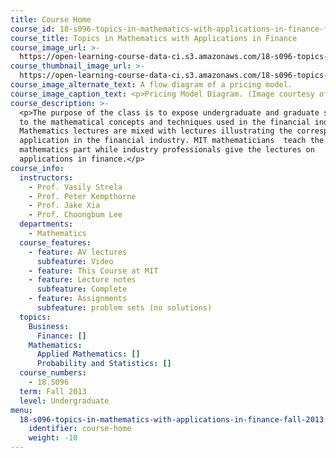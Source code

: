 ```yaml
---
title: Course Home
course_id: 18-s096-topics-in-mathematics-with-applications-in-finance-fall-2013
course_title: Topics in Mathematics with Applications in Finance
course_image_url: >-
  https://open-learning-course-data-ci.s3.amazonaws.com/18-s096-topics-in-mathematics-with-applications-in-finance-fall-2013/bb7de7f57ac6a5938118fc237a68d2b7_18-s096f13.jpg
course_thumbnail_image_url: >-
  https://open-learning-course-data-ci.s3.amazonaws.com/18-s096-topics-in-mathematics-with-applications-in-finance-fall-2013/1e816198fe303017579d9b42077cdeed_18-s096f13-th.jpg
course_image_alternate_text: A flow diagram of a pricing model.
course_image_caption_text: <p>Pricing Model Diagram. (Image courtesy of Ivan Masyukov.)</p>
course_description: >-
  <p>The purpose of the class is to expose undergraduate and graduate students
  to the mathematical concepts and techniques used in the financial industry.
  Mathematics lectures are mixed with lectures illustrating the corresponding
  application in the financial industry. MIT mathematicians  teach the
  mathematics part while industry professionals give the lectures on
  applications in finance.</p>
course_info:
  instructors:
    - Prof. Vasily Strela
    - Prof. Peter Kempthorne
    - Prof. Jake Xia
    - Prof. Choongbum Lee
  departments:
    - Mathematics
  course_features:
    - feature: AV lectures
      subfeature: Video
    - feature: This Course at MIT
    - feature: Lecture notes
      subfeature: Complete
    - feature: Assignments
      subfeature: problem sets (no solutions)
  topics:
    Business:
      Finance: []
    Mathematics:
      Applied Mathematics: []
      Probability and Statistics: []
  course_numbers:
    - 18.S096
  term: Fall 2013
  level: Undergraduate
menu:
  18-s096-topics-in-mathematics-with-applications-in-finance-fall-2013:
    identifier: course-home
    weight: -10
---
```

